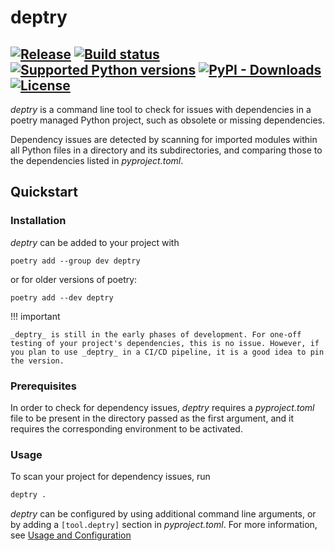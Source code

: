 
# deptry


[![Release](https://img.shields.io/github/v/release/fpgmaas/deptry)](https://img.shields.io/github/v/release/fpgmaas/deptry)
[![Build status](https://img.shields.io/github/workflow/status/fpgmaas/deptry/merge-to-main)](https://img.shields.io/github/workflow/status/fpgmaas/deptry/merge-to-main)
[![Supported Python versions](https://img.shields.io/pypi/pyversions/deptry)](https://pypi.org/project/deptry/)
[![PyPI - Downloads](https://img.shields.io/pypi/dm/deptry)](https://img.shields.io/pypi/dm/deptry?style=flat-square)
[![License](https://img.shields.io/github/license/fpgmaas/deptry)](https://img.shields.io/github/license/fpgmaas/deptry)
---

_deptry_ is a command line tool to check for issues with dependencies in a poetry managed Python project, such as obsolete or missing dependencies. 

Dependency issues are detected by scanning for imported modules within all Python files in a directory and its subdirectories, and comparing those to the dependencies listed in _pyproject.toml_.

## Quickstart

### Installation

_deptry_ can be added to your project with 

```
poetry add --group dev deptry
```

or for older versions of poetry:

```
poetry add --dev deptry
```

!!! important

    _deptry_ is still in the early phases of development. For one-off testing of your project's dependencies, this is no issue. However, if you plan to use _deptry_ in a CI/CD pipeline, it is a good idea to pin the version.

### Prerequisites

In order to check for dependency issues, _deptry_ requires a _pyproject.toml_ file to be present in the directory passed as the first argument, and it requires the corresponding environment to be activated.

### Usage

To scan your project for dependency issues, run

```sh
deptry .
```

_deptry_ can be configured by using additional command line arguments, or 
by adding a `[tool.deptry]` section in _pyproject.toml_. For more information, see [Usage and Configuration](./usage.md)
